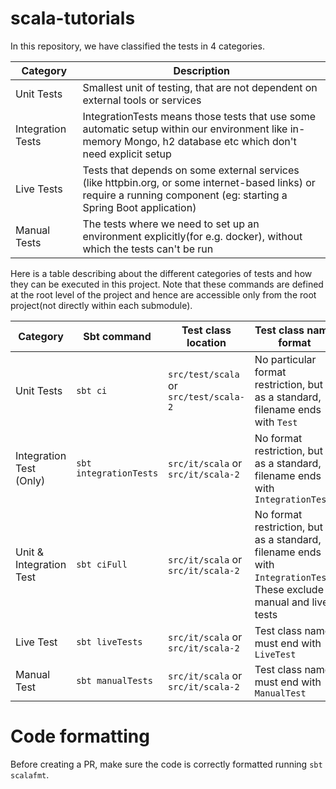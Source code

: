# scala-tutorials

In this repository, we have classified the tests in 4 categories. 

| Category | Description                                                                                                                                                   |
| -- |---------------------------------------------------------------------------------------------------------------------------------------------------------------|
| Unit Tests | Smallest unit of testing, that are not dependent on external tools or services                                                                                |
| Integration Tests | IntegrationTests means those tests that use some automatic setup within our environment like in-memory Mongo, h2 database etc which don't need explicit setup |
| Live Tests | Tests that depends on some external services (like httpbin.org, or some internet-based links) or require a running component (eg: starting a Spring Boot application)                                                                 |
| Manual Tests | The tests where we need to set up an environment explicitly(for e.g. docker), without which the tests can't be run                                             |


Here is a table describing about the different categories of tests and how they can be executed in this project.
Note that these commands are defined at the root level of the project and hence are accessible only from the root project(not directly within each submodule).

| Category                | Sbt command       | Test class location                    | Test class name format                                                                                                  |
|-------------------------|-------------------|----------------------------------------|-------------------------------------------------------------------------------------------------------------------------|
| Unit Tests              | `sbt ci`           | `src/test/scala` or `src/test/scala-2` | No particular format restriction, but as a standard, filename ends with `Test`                                          |
| Integration Test (Only) | `sbt integrationTests`     | `src/it/scala` or `src/it/scala-2` | No format restriction, but as a standard, filename ends with `IntegrationTest`                                          |
| Unit & Integration Test | `sbt ciFull`     | `src/it/scala` or `src/it/scala-2` | No format restriction, but as a standard, filename ends with `IntegrationTest`. These exclude manual and live tests |
| Live Test               | `sbt liveTests`   | `src/it/scala` or `src/it/scala-2` | Test class name must end with `LiveTest`                                                                                |
| Manual Test             | `sbt manualTests` | `src/it/scala` or `src/it/scala-2` | Test class name must end with `ManualTest`                                                                              |

# Code formatting

Before creating a PR, make sure the code is correctly formatted running `sbt scalafmt`. 
